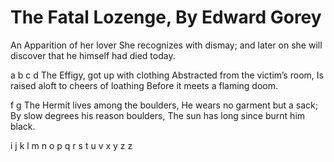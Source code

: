 # The Fatal Lozenge, By Edward Gorey

An Apparition of her lover She recognizes with dismay;
and later on she will discover that he himself had died today.


a
b
c
d
The Effigy, got up with clothing
Abstracted from the victim’s room,
Is raised aloft to cheers of loathing
Before it meets a flaming doom.

f
g
The Hermit lives among the boulders,
He wears no garment but a sack;
By slow degrees his reason boulders,
The sun has long since burnt him black.

i
j
k
l
m
n
o
p
q
r
s
t
u
v
x
y
z
z
